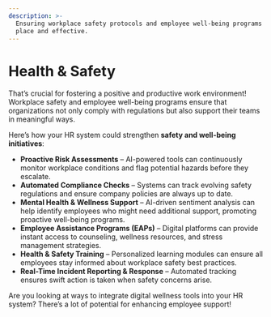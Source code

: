 ```yaml
---
description: >-
  Ensuring workplace safety protocols and employee well-being programs are in
  place and effective.
---
```


# Health & Safety

That’s crucial for fostering a positive and productive work environment! Workplace safety and employee well-being programs ensure that organizations not only comply with regulations but also support their teams in meaningful ways.

Here’s how your HR system could strengthen **safety and well-being initiatives**:

* **Proactive Risk Assessments** – AI-powered tools can continuously monitor workplace conditions and flag potential hazards before they escalate.
* **Automated Compliance Checks** – Systems can track evolving safety regulations and ensure company policies are always up to date.
* **Mental Health & Wellness Support** – AI-driven sentiment analysis can help identify employees who might need additional support, promoting proactive well-being programs.
* **Employee Assistance Programs (EAPs)** – Digital platforms can provide instant access to counseling, wellness resources, and stress management strategies.
* **Health & Safety Training** – Personalized learning modules can ensure all employees stay informed about workplace safety best practices.
* **Real-Time Incident Reporting & Response** – Automated tracking ensures swift action is taken when safety concerns arise.

Are you looking at ways to integrate digital wellness tools into your HR system? There’s a lot of potential for enhancing employee support!
